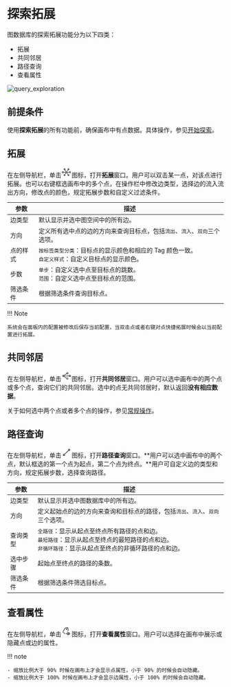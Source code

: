 # 探索拓展

图数据库的探索拓展功能分为以下四类：

- 拓展
- 共同邻居
- 路径查询
- 查看属性

![query_exploration](figs/exploration_query.gif)

## 前提条件

使用**探索拓展**的所有功能前，确保画布中有点数据。具体操作，参见[开始探索](ex-ug-query-exploration.md)。

## 拓展

在左侧导航栏，单击![expand](figs/nav-expand.png)图标，打开**拓展**窗口。用户可以双击某一点，对该点进行拓展。也可以右键框选画布中的多个点，在操作栏中修改边类型，选择边的流入流出方向，修改点的颜色，规定拓展步数和自定义过滤条件。

| 参数     | 描述                                                         |
| -------- | ------------------------------------------------------------ |
| 边类型   | 默认显示并选中图空间中的所有边。                           |
| 方向     | 定义所有选中点的边的方向来查询目标点，包括`流出`、`流入`、`双向`三个选项。 |
| 点的样式 | `按标签类型分类`：目标点的显示颜色和相应的 Tag 颜色一致。<br />`自定义样式`：自定义目标点的显示颜色。 |
| 步数     | `单步`：自定义选中点至目标点的跳数。<br />`范围`：自定义选中点至目标点的范围。 |
| 筛选条件 | 根据筛选条件查询目标点。                                     |

!!! Note

    系统会在面板内的配置被修改后保存当前配置，当双击点或者右键对点快捷拓展时候会以当前配置进行拓展。


## 共同邻居

在左侧导航栏，单击![commonneighbor](figs/nav-commonNeighbor.png)图标，打开**共同邻居**窗口。用户可以选中画布中的两个点或多个点，查询它们的共同邻居。选中的点无共同邻居时，默认返回**没有相应数据**。

关于如何选中两个点或者多个点的操作，参见[常规操作](ex-ug-shortcuts.md)。


## 路径查询

在左侧导航栏，单击![findpath](figs/nav-findPath.png)图标，打开**路径查询**窗口。**用户可以选中画布中的两个点，默认框选的第一个点为起点，第二个点为终点。**用户可自定义边的类型和方向，规定拓展步数，选择查询路径。

| 参数     | 描述                                                         |
| -------- | ------------------------------------------------------------ |
| 边类型   | 默认显示并选中图数据库中的所有边。                           |
| 方向     | 定义起始点的边的方向来查询和目标点的路径，包括`流出`、`流入`、`双向`三个选项。 |
| 查询类型 | `全路径`：显示从起点至终点所有路径的点和边。<br />`最短路径`：显示从起点至终点的最短路径的点和边。<br />`非循环路径`：显示从起点至终点的非循环路径的点和边。 |
| 选中步骤 | 起始点至终点的路径的条数。                                   |
| 筛选条件 | 根据筛选条件筛选目标点。                                     |

## 查看属性

在左侧导航栏，单击![propertyview](figs/nav-propertyView.png)图标，打开**查看属性**窗口。用户可以选择在画布中展示或隐藏点或边的属性。

!!! note

    - 缩放比例大于 90% 时候在画布上才会显示点属性，小于 90% 的时候会自动隐藏。    
    - 缩放比例大于 100% 时候在画布上才会显示边属性，小于 100% 的时候会自动隐藏。
    


